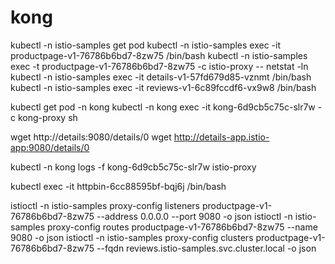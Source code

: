 # kong



kubectl -n istio-samples get pod
kubectl -n istio-samples exec -it productpage-v1-76786b6bd7-8zw75  /bin/bash
kubectl -n istio-samples exec -t productpage-v1-76786b6bd7-8zw75 -c istio-proxy -- netstat -ln
kubectl -n istio-samples exec -it details-v1-57fd679d85-vznmt  /bin/bash
kubectl -n istio-samples exec -it reviews-v1-6c89fccdf6-vx9w8  /bin/bash

kubectl get pod -n kong
kubectl -n kong exec -it kong-6d9cb5c75c-slr7w -c kong-proxy sh

wget http://details:9080/details/0
wget http://details-app.istio-app:9080/details/0

kubectl -n kong logs -f kong-6d9cb5c75c-slr7w istio-proxy

kubectl exec -it httpbin-6cc88595bf-bqj6j /bin/bash

istioctl -n istio-samples proxy-config listeners productpage-v1-76786b6bd7-8zw75 --address 0.0.0.0 --port 9080 -o json
istioctl -n istio-samples proxy-config routes productpage-v1-76786b6bd7-8zw75 --name 9080 -o json
istioctl -n istio-samples proxy-config clusters productpage-v1-76786b6bd7-8zw75 --fqdn reviews.istio-samples.svc.cluster.local -o json